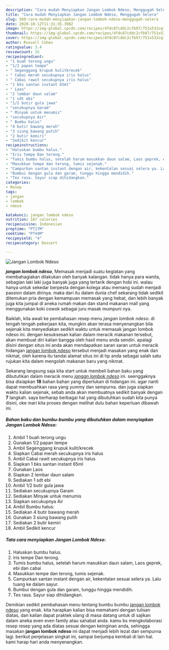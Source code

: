 ```yaml
---
description: "Cara mudah Menyiapkan Jangan Lombok Ndeso, Menggugah Selera"
title: "Cara mudah Menyiapkan Jangan Lombok Ndeso, Menggugah Selera"
slug: 569-cara-mudah-menyiapkan-jangan-lombok-ndeso-menggugah-selera
date: 2020-10-12T11:31:35.398Z
image: https://img-global.cpcdn.com/recipes/4fdc87cddc2cfb97/751x532cq70/jangan-lombok-ndeso-foto-resep-utama.jpg
thumbnail: https://img-global.cpcdn.com/recipes/4fdc87cddc2cfb97/751x532cq70/jangan-lombok-ndeso-foto-resep-utama.jpg
cover: https://img-global.cpcdn.com/recipes/4fdc87cddc2cfb97/751x532cq70/jangan-lombok-ndeso-foto-resep-utama.jpg
author: Russell Cohen
ratingvalue: 3.4
reviewcount: 15
recipeingredient:
- "1 buah terong ungu"
- "1/2 papan tempe"
- " Segenggang krupuk kulitkrecek"
- " Cabai merah secukupnya iris halus"
- " Cabai rawit secukupnya iris halus"
- "1 bks santan instant 65ml"
- " Laos"
- "2 lembar daun salam"
- "1 sdt ebi"
- "1/2 butir gula jawa"
- "secukupnya Garam"
- " Minyak untuk menumis"
- "secukupnya Air"
- " Bumbu halus"
- "4 butir bawang merah"
- "3 siung bawang putih"
- "2 butir kemiri"
- "Sedikit kencur"
recipeinstructions:
- "Haluskan bumbu halus."
- "Iris tempe Dan terong."
- "Tumis bumbu halus, setelah harum masukkan daun salam, Laos geprek, ebi dan cabai"
- "Masukkan tempe dan terong, tumis sejenak."
- "Campurkan santan instant dengan air, kekentalan sesuai selera ya. Lalu tuang ke dalam sayur."
- "Bumbui dengan gula dan garam, tunggu hingga mendidih."
- "Tes rasa. Sayur siap dihidangkan."
categories:
- Resep
tags:
- jangan
- lombok
- ndeso

katakunci: jangan lombok ndeso 
nutrition: 167 calories
recipecuisine: Indonesian
preptime: "PT17M"
cooktime: "PT44M"
recipeyield: "4"
recipecategory: Dessert

---
```



![Jangan Lombok Ndeso](https://img-global.cpcdn.com/recipes/4fdc87cddc2cfb97/751x532cq70/jangan-lombok-ndeso-foto-resep-utama.jpg)

<b><i>jangan lombok ndeso</i></b>, Memasak menjadi suatu kegiatan yang membahagiakan dilakukan oleh banyak kalangan. tidak hanya para wanita, sebagian laki laki juga banyak juga yang tertarik dengan hobi ini. walau hanya untuk sekedar berpesta dengan kolega atau memang sudah menjadi passion dalam dirinya. maka dari itu dalam dunia chef sekarang tidak sedikit ditemukan pria dengan kemampuan memasak yang hebat, dan lebih banyak juga kita jumpai di aneka rumah makan dan stand makanan mall yang menggunakan koki cowok sebagai juru masak mumpuni nya.

Baiklah, kita awali ke pembahasan resep menu <i>jangan lombok ndeso</i>. di tengah tengah pekerjaan kita, mungkin akan terasa menyenangkan bila sejenak kita menyediakan sedikit waktu untuk memasak jangan lombok ndeso ini. dengan kesuksesan kalian dalam meracik makanan tersebut, akan membuat diri kalian bangga oleh hasil menu anda sendiri. apalagi disini dengan situs ini anda akan mendapatkan saran saran untuk meracik hidangan <u>jangan lombok ndeso</u> tersebut menjadi masakan yang enak dan nikmat, oleh karena itu tandai alamat situs ini di hp anda sebagai salah satu rujukan kita dalam mengolah makanan baru yang nikmat.




Sekarang langsung saja kita start untuk membeli bahan baku yang dibutuhkan dalam meracik menu <u><i>jangan lombok ndeso</i></u> ini. seenggaknya bisa disiapkan <b>18</b> bahan bahan yang diperlukan di hidangan ini. agar nanti dapat membuahkan rasa yang yummy dan sempurna. dan juga siapkan waktu kalian sejenak, sebab anda akan membuatnya sedikit banyak dengan <b>7</b> langkah. saya berharap berbagai hal yang dibutuhkan sudah kita punya disini, oke mari kita proses dengan melihat dulu bahan keperluan dibawah ini.

<!--inarticleads1-->

##### Bahan baku dan bumbu-bumbu yang dibutuhkan dalam menyiapkan Jangan Lombok Ndeso:

1. Ambil 1 buah terong ungu
1. Gunakan 1/2 papan tempe
1. Ambil  Segenggang krupuk kulit/krecek
1. Siapkan  Cabai merah secukupnya iris halus
1. Ambil  Cabai rawit secukupnya iris halus
1. Siapkan 1 bks santan instant 65ml
1. Gunakan  Laos
1. Siapkan 2 lembar daun salam
1. Sediakan 1 sdt ebi
1. Ambil 1/2 butir gula jawa
1. Sediakan secukupnya Garam
1. Sediakan  Minyak untuk menumis
1. Siapkan secukupnya Air
1. Ambil  Bumbu halus:
1. Sediakan 4 butir bawang merah
1. Gunakan 3 siung bawang putih
1. Sediakan 2 butir kemiri
1. Ambil Sedikit kencur




<!--inarticleads2-->

##### Tata cara menyiapkan Jangan Lombok Ndeso:

1. Haluskan bumbu halus.
1. Iris tempe Dan terong.
1. Tumis bumbu halus, setelah harum masukkan daun salam, Laos geprek, ebi dan cabai
1. Masukkan tempe dan terong, tumis sejenak.
1. Campurkan santan instant dengan air, kekentalan sesuai selera ya. Lalu tuang ke dalam sayur.
1. Bumbui dengan gula dan garam, tunggu hingga mendidih.
1. Tes rasa. Sayur siap dihidangkan.




Demikian sedikit pembahasan menu tentang bumbu bumbu <u>jangan lombok ndeso</u> yang enak. kita harapkan kalian bisa memahami dengan tulisan diatas, dan kalian dapat praktek ulang di masa datang untuk di sajikan dalam aneka even even family atau sahabat anda. kamu bs mengkolaborasi resep resep yang ada diatas sesuai dengan keinginan anda, sehingga masakan <b>jangan lombok ndeso</b> ini dapat menjadi lebih lezat dan sempurna lagi. berikut penjelasan singkat ini, sampai berjumpa kembali di lain hal. kami harap hari anda menyenangkan.
